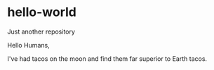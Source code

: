 # hello-world
Just another repository

Hello Humans,

I've had tacos on the moon and find them far superior to Earth tacos.
